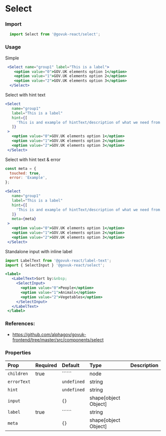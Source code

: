 Select
======

### Import
```js
  import Select from '@govuk-react/select';
```
<!-- STORY -->

### Usage

Simple
```jsx
 <Select name="group1" label="This is a label">
    <option value="0">GOV.UK elements option 1</option>
    <option value="1">GOV.UK elements option 2</option>
    <option value="2">GOV.UK elements option 3</option>
  </Select>
```

Select with hint text
```jsx
<Select
   name="group1"
   label="This is a label"
   hint={[
     'This is and example of hintText/description of what we need from you.',
   ]}
 >
   <option value="0">GOV.UK elements option 1</option>
   <option value="1">GOV.UK elements option 2</option>
   <option value="2">GOV.UK elements option 3</option>
 </Select>
```

Select with hint text & error
```jsx
const meta = {
  touched: true,
  error: 'Example',
};

<Select
   name="group1"
   label="This is a label"
   hint={[
     'This is and example of hintText/description of what we need from you.',
   ]}
   meta={meta}
 >
   <option value="0">GOV.UK elements option 1</option>
   <option value="1">GOV.UK elements option 2</option>
   <option value="2">GOV.UK elements option 3</option>
 </Select>
```

Standalone input with inline label
```jsx
import LabelText from '@govuk-react/label-text';
import { SelectInput } '@govuk-react/select';

<label>
   <LabelText>Sort by:&nbsp;
     <SelectInput>
       <option value="0">People</option>
       <option value="1">Animals</option>
       <option value="2">Vegetables</option>
     </SelectInput>
   </LabelText>
 </label>
```

### References:
- https://github.com/alphagov/govuk-frontend/tree/master/src/components/select

### Properties
Prop | Required | Default | Type | Description
:--- | :------- | :------ | :--- | :----------
 `children` | true | `````` | node | 
 `errorText` |  | ```undefined``` | string | 
 `hint` |  | ```undefined``` | string | 
 `input` |  | ```{}``` | shape[object Object] | 
 `label` | true | `````` | string | 
 `meta` |  | ```{}``` | shape[object Object] | 


